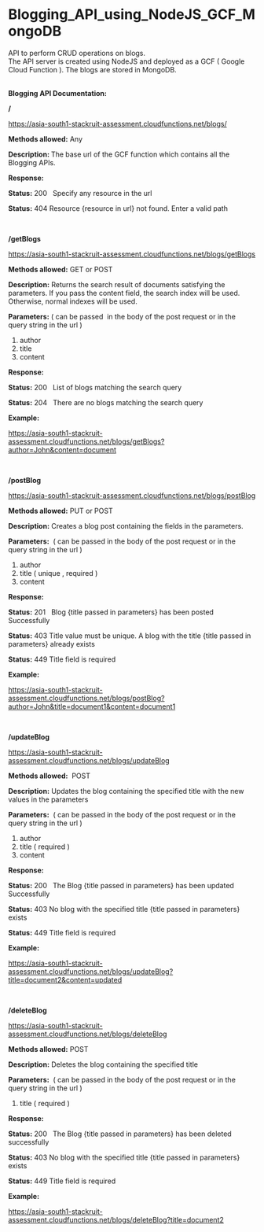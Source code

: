 # Blogging_API_using_NodeJS_GCF_MongoDB

API to perform CRUD operations on blogs. <br/>
The API server is created using NodeJS and deployed as a GCF ( Google Cloud Function ). The blogs are stored in MongoDB.
<br/><br/>
<p><strong>Blogging API Documentation:</strong></p>
<p><strong>/</strong></p>
<p><a href="https://asia-south1-stackruit-assessment.cloudfunctions.net/test1/"><span style="font-weight: 400;">https://asia-south1-stackruit-assessment.cloudfunctions.net/blogs/</span></a></p>
<p><strong>Methods allowed:</strong><span style="font-weight: 400;"> Any</span></p>
<p><strong>Description: </strong><span style="font-weight: 400;">The base url of the GCF function which contains all the Blogging APIs.</span></p>
<p><strong>Response:</strong></p>
<p><strong>Status:</strong><span style="font-weight: 400;"> 200 &nbsp; </span> <span style="font-weight: 400;">Specify any resource in the url</span></p>
<p><strong>Status:</strong><span style="font-weight: 400;"> 404</span> <span style="font-weight: 400;">Resource {resource in url} not found. Enter a valid path</span></p>
<p>&nbsp;</p>
<p><strong>/getBlogs</strong></p>
<p><a href="https://asia-south1-stackruit-assessment.cloudfunctions.net/test1/getBlogs"><span style="font-weight: 400;">https://asia-south1-stackruit-assessment.cloudfunctions.net/blogs/getBlogs</span></a></p>
<p><strong>Methods allowed:</strong><span style="font-weight: 400;"> GET or POST&nbsp;</span></p>
<p><strong>Description:</strong><span style="font-weight: 400;"> Returns the search result of documents satisfying the parameters. If you pass the content field, the search index will be used. Otherwise, normal indexes will be used.</span></p>
<p><strong>Parameters:</strong><span style="font-weight: 400;"> ( can be passed&nbsp; in the body of the post request or in the query string in the url )&nbsp;</span></p>
<ol>
<li style="font-weight: 400;"><span style="font-weight: 400;">author&nbsp;</span></li>
<li style="font-weight: 400;"><span style="font-weight: 400;">title</span></li>
<li style="font-weight: 400;"><span style="font-weight: 400;">content</span></li>
</ol>
<p><strong>Response:</strong></p>
<p><strong>Status:</strong><span style="font-weight: 400;"> 200 &nbsp; </span> <span style="font-weight: 400;">List of blogs matching the search query</span></p>
<p><strong>Status:</strong><span style="font-weight: 400;"> 204 &nbsp; </span> <span style="font-weight: 400;">There are no blogs matching the search query</span></p>
<p><strong>Example:</strong></p>
<p><a href="https://asia-south1-stackruit-assessment.cloudfunctions.net/test1/getBlogs?author=John&amp;content=document"><span style="font-weight: 400;">https://asia-south1-stackruit-assessment.cloudfunctions.net/blogs/getBlogs?author=John&amp;content=document</span></a></p>
<p>&nbsp;</p>
<p><strong>/postBlog</strong></p>
<p><a href="https://asia-south1-stackruit-assessment.cloudfunctions.net/test1/postBlog"><span style="font-weight: 400;">https://asia-south1-stackruit-assessment.cloudfunctions.net/blogs/postBlog</span></a></p>
<p><strong>Methods allowed:</strong><span style="font-weight: 400;"> PUT or POST&nbsp;</span></p>
<p><strong>Description:</strong><span style="font-weight: 400;"> Creates a blog post containing the fields in the parameters.</span></p>
<p><strong>Parameters:</strong><span style="font-weight: 400;">&nbsp; ( can be passed in the body of the post request or in the query string in the url )&nbsp;</span></p>
<ol>
<li style="font-weight: 400;"><span style="font-weight: 400;">author&nbsp;</span></li>
<li style="font-weight: 400;"><span style="font-weight: 400;">title ( unique , required )</span></li>
<li style="font-weight: 400;"><span style="font-weight: 400;">content</span></li>
</ol>
<p><strong>Response:</strong></p>
<p><strong>Status:</strong><span style="font-weight: 400;"> 201 &nbsp; </span> <span style="font-weight: 400;">Blog {title passed in parameters} has been posted Successfully</span></p>
<p><strong>Status:</strong><span style="font-weight: 400;"> 403</span> <span style="font-weight: 400;">Title value must be unique. A blog with the title {title passed in parameters} already exists</span></p>
<p><strong>Status:</strong><span style="font-weight: 400;"> 449</span> <span style="font-weight: 400;">Title field is required</span></p>
<p><strong>Example:</strong></p>
<p><a href="https://asia-south1-stackruit-assessment.cloudfunctions.net/test1/postBlog?author=John&amp;title=document1&amp;content=document1"><span style="font-weight: 400;">https://asia-south1-stackruit-assessment.cloudfunctions.net/blogs/postBlog?author=John&amp;title=document1&amp;content=document1</span></a></p>
<p>&nbsp;</p>
<p><strong>/updateBlog</strong></p>
<p><a href="https://asia-south1-stackruit-assessment.cloudfunctions.net/test1/updateBlog"><span style="font-weight: 400;">https://asia-south1-stackruit-assessment.cloudfunctions.net/blogs/updateBlog</span></a></p>
<p><strong>Methods allowed:</strong><span style="font-weight: 400;">&nbsp; POST&nbsp;</span></p>
<p><strong>Description:</strong><span style="font-weight: 400;"> Updates the blog containing the specified title with the new values in the parameters</span></p>
<p><strong>Parameters:</strong><span style="font-weight: 400;">&nbsp; ( can be passed in the body of the post request or in the query string in the url )&nbsp;</span></p>
<ol>
<li style="font-weight: 400;"><span style="font-weight: 400;">author&nbsp;</span></li>
<li style="font-weight: 400;"><span style="font-weight: 400;">title ( required )</span></li>
<li style="font-weight: 400;"><span style="font-weight: 400;">content</span></li>
</ol>
<p><strong>Response:</strong></p>
<p><strong>Status:</strong><span style="font-weight: 400;"> 200 &nbsp; </span> <span style="font-weight: 400;">The Blog {title passed in parameters} has been updated Successfully</span></p>
<p><strong>Status:</strong><span style="font-weight: 400;"> 403</span> <span style="font-weight: 400;">No blog with the specified title {title passed in parameters} exists</span></p>
<p><strong>Status:</strong><span style="font-weight: 400;"> 449</span> <span style="font-weight: 400;">Title field is required</span></p>
<p><strong>Example:</strong></p>
<p><a href="https://asia-south1-stackruit-assessment.cloudfunctions.net/test1/updateBlog?title=document2&amp;content=updated"><span style="font-weight: 400;">https://asia-south1-stackruit-assessment.cloudfunctions.net/blogs/updateBlog?title=document2&amp;content=updated</span></a></p>
<p>&nbsp;</p>
<p><strong>/deleteBlog</strong></p>
<p><a href="https://asia-south1-stackruit-assessment.cloudfunctions.net/Stackruit_Blogs/deleteBlog"><span style="font-weight: 400;">https://asia-south1-stackruit-assessment.cloudfunctions.net/blogs/deleteBlog</span></a></p>
<p><strong>Methods allowed:</strong><span style="font-weight: 400;"> POST&nbsp;</span></p>
<p><strong>Description:</strong><span style="font-weight: 400;"> Deletes the blog containing the specified title</span></p>
<p><strong>Parameters:</strong><span style="font-weight: 400;">&nbsp; ( can be passed in the body of the post request or in the query string in the url )&nbsp;</span></p>
<ol>
<li style="font-weight: 400;"><span style="font-weight: 400;">title ( required )</span></li>
</ol>
<p><strong>Response:</strong></p>
<p><strong>Status:</strong><span style="font-weight: 400;"> 200 &nbsp; </span> <span style="font-weight: 400;">The Blog {title passed in parameters} has been deleted successfully</span></p>
<p><strong>Status:</strong><span style="font-weight: 400;"> 403</span> <span style="font-weight: 400;">No blog with the specified title {title passed in parameters} exists</span></p>
<p><strong>Status:</strong><span style="font-weight: 400;"> 449</span> <span style="font-weight: 400;">Title field is required</span></p>
<p><strong>Example:</strong></p>
<p><a href="https://asia-south1-stackruit-assessment.cloudfunctions.net/test1/deleteBlog?title=document2"><span style="font-weight: 400;">https://asia-south1-stackruit-assessment.cloudfunctions.net/blogs/deleteBlog?title=document2</span></a></p>
<p>&nbsp;</p>
